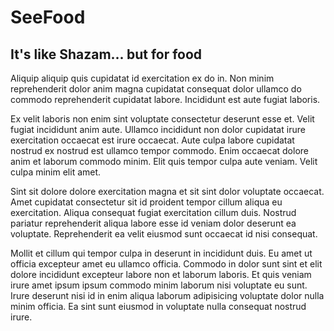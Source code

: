 # SeeFood
## It's like Shazam... but for food

Aliquip aliquip quis cupidatat id exercitation ex do in. Non minim reprehenderit dolor anim magna cupidatat consequat dolor ullamco do commodo reprehenderit cupidatat labore. Incididunt est aute fugiat laboris.

Ex velit laboris non enim sint voluptate consectetur deserunt esse et. Velit fugiat incididunt anim aute. Ullamco incididunt non dolor cupidatat irure exercitation occaecat est irure occaecat. Aute culpa labore cupidatat nostrud ex nostrud est ullamco tempor commodo. Enim occaecat dolore anim et laborum commodo minim. Elit quis tempor culpa aute veniam. Velit culpa minim elit amet.

Sint sit dolore dolore exercitation magna et sit sint dolor voluptate occaecat. Amet cupidatat consectetur sit id proident tempor cillum aliqua eu exercitation. Aliqua consequat fugiat exercitation cillum duis. Nostrud pariatur reprehenderit aliqua labore esse id veniam dolor deserunt ea voluptate. Reprehenderit ea velit eiusmod sunt occaecat id nisi consequat.

Mollit et cillum qui tempor culpa in deserunt in incididunt duis. Eu amet ut officia excepteur amet eu ullamco officia. Commodo in dolor sunt sint et elit dolore incididunt excepteur labore non et laborum laboris. Et quis veniam irure amet ipsum ipsum commodo minim laborum nisi voluptate eu sunt. Irure deserunt nisi id in enim aliqua laborum adipisicing voluptate dolor nulla minim officia. Ea sint sunt eiusmod in voluptate nulla consequat nostrud irure.